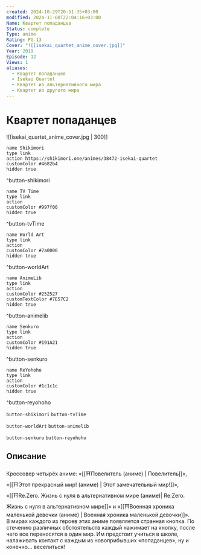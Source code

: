 ```yaml
---
created: 2024-10-29T20:51:35+03:00
modified: 2024-11-08T22:04:16+03:00
Name: Квартет попаданцев
Status: complete
Type: anime
Rating: PG-13
Cover: "![[isekai_quartet_anime_cover.jpg]]"
Year: 2019
Episode: 12
Views: 1
aliases:
  - Квартет попаданцев
  - Isekai Quartet
  - Квартет из альтернативного мира
  - Квартет из другого мира
---
```


# Квартет попаданцев

![[isekai_quartet_anime_cover.jpg | 300]]

```button
name Shikimori
type link
action https://shikimori.one/animes/38472-isekai-quartet
customColor #4682b4
hidden true
```
^button-shikimori

```button
name TV Time
type link
action 
customColor #997f00
hidden true
```
^button-tvTime

```button
name World Art
type link
action 
customColor #7a0000
hidden true
```
^button-worldArt

```button
name AnimeLib
type link
action 
customColor #252527
customTextColor #7E57C2
hidden true
```
^button-animelib

```button
name Senkuro
type link
action 
customColor #191A21
hidden true
```
^button-senkuro

```button
name ReYohoho
type link
action 
customColor #1c1c1c
hidden true
```
^button-reyohoho



`button-shikimori` `button-tvTime`

`button-worldArt` `button-animelib`

`button-senkuro` `button-reyohoho`

## Описание

Кроссовер четырёх аниме: «[[⛩️Повелитель (аниме) | Повелитель]]», «[[⛩️Этот прекрасный мир! (аниме) | Этот замечательный мир!]]», «[[⛩️Re.Zero. Жизнь с нуля в альтернативном мире (аниме)| Re:Zero. Жизнь с нуля в альтернативном мире]]» и «[[⛩️Военная хроника маленькой девочки (аниме) | Военная хроника маленькой девочки]]».  
В мирах каждого из героев этих аниме появляется странная кнопка. По стечению различных обстоятельств каждый нажимает на кнопку, после чего все переносятся в один мир. Им предстоит учиться в школе, налаживать контакт с каждым из новоприбывших «попаданцев», ну и конечно... веселиться!
